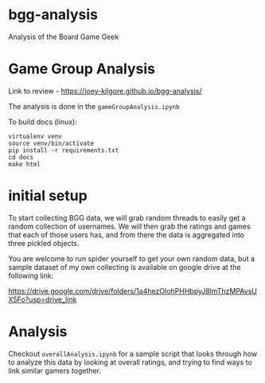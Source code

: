 # bgg-analysis
 Analysis of the Board Game Geek

# Game Group Analysis
Link to review - https://joey-kilgore.github.io/bgg-analysis/

The analysis is done in the `gameGroupAnalysis.ipynb`

To build docs (linux):  
```
virtualenv venv
source venv/bin/activate
pip install -r requirements.txt
cd docs
make html
```


# initial setup
To start collecting BGG data, we will grab random threads to easily get a random collection of usernames. We will then grab the ratings and games that each of those users has, and from there the data is aggregated into three pickled objects.

You are welcome to run spider yourself to get your own random data, but a sample dataset of my own collecting is available on google drive at the following link:

https://drive.google.com/drive/folders/1a4hezOIohPHHbpyJ8lmThzMPAvsUX5Fo?usp=drive_link

# Analysis
Checkout `overallAnalysis.ipynb` for a sample script that looks through how to analyze this data by looking at overall ratings, and trying to find ways to link similar gamers together. 
